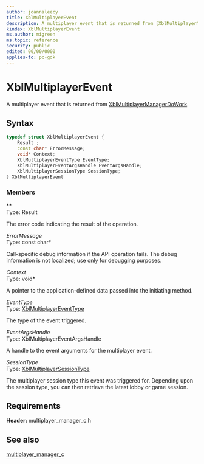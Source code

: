 ```yaml
---
author: joannaleecy
title: XblMultiplayerEvent
description: A multiplayer event that is returned from [XblMultiplayerManagerDoWork](../functions/xblmultiplayermanagerdowork.md).
kindex: XblMultiplayerEvent
ms.author: migreen
ms.topic: reference
security: public
edited: 00/00/0000
applies-to: pc-gdk
---
```


# XblMultiplayerEvent  

A multiplayer event that is returned from [XblMultiplayerManagerDoWork](../functions/xblmultiplayermanagerdowork.md).  

## Syntax  
  
```cpp
typedef struct XblMultiplayerEvent {  
    Result ;  
    const char* ErrorMessage;  
    void* Context;  
    XblMultiplayerEventType EventType;  
    XblMultiplayerEventArgsHandle EventArgsHandle;  
    XblMultiplayerSessionType SessionType;  
} XblMultiplayerEvent  
```
  
### Members  
  
**  
Type: Result  
  
The error code indicating the result of the operation.
  
*ErrorMessage*  
Type: const char*  
  
Call-specific debug information if the API operation fails. The debug information is not localized; use only for debugging purposes.
  
*Context*  
Type: void*  
  
A pointer to the application-defined data passed into the initiating method.
  
*EventType*  
Type: [XblMultiplayerEventType](../enums/xblmultiplayereventtype.md)  
  
The type of the event triggered.
  
*EventArgsHandle*  
Type: XblMultiplayerEventArgsHandle  
  
A handle to the event arguments for the multiplayer event.
  
*SessionType*  
Type: [XblMultiplayerSessionType](../enums/xblmultiplayersessiontype.md)  
  
The multiplayer session type this event was triggered for. Depending upon the session type, you can then retrieve the latest lobby or game session.
  
## Requirements  
  
**Header:** multiplayer_manager_c.h
  
## See also  
[multiplayer_manager_c](../multiplayer_manager_c_members.md)  
  
  